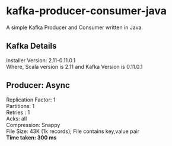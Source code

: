 # kafka-producer-consumer-java
A simple Kafka Producer and Consumer written in Java.

## Kafka Details
Installer Version: 2.11-0.11.0.1
<br/>Where, Scala version is 2.11 and Kafka Version is 0.11.0.1

## Producer: Async
Replication Factor: 1
<br/>Partitions: 1
<br/>Retries : 1
<br/>Acks: all 
<br/>Compression: Snappy
<br/>File Size: 43K (1k records); File contains key,value pair
<br/><b>Time taken: 300 ms</b>




